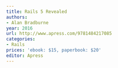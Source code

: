 ```yaml
---
title: Rails 5 Revealed
authors:
- Alan Bradburne
year: 2016
url: http://www.apress.com/9781484217085
categories:
- Rails
prices: 'ebook: $15, paperbook: $20'
editor: Apress
---
```

